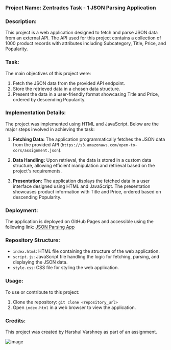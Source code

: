 ### Project Name: Zentrades Task - 1 JSON Parsing Application

### Description:
This project is a web application designed to fetch and parse JSON data from an external API. The API used for this project contains a collection of 1000 product records with attributes including Subcategory, Title, Price, and Popularity.

### Task:
The main objectives of this project were:
1. Fetch the JSON data from the provided API endpoint.
2. Store the retrieved data in a chosen data structure.
3. Present the data in a user-friendly format showcasing Title and Price, ordered by descending Popularity.

### Implementation Details:
The project was implemented using HTML and JavaScript. Below are the major steps involved in achieving the task:

1. **Fetching Data:** The application programmatically fetches the JSON data from the provided API (`https://s3.amazonaws.com/open-to-cors/assignment.json`).

2. **Data Handling:** Upon retrieval, the data is stored in a custom data structure, allowing efficient manipulation and retrieval based on the project's requirements.

3. **Presentation:** The application displays the fetched data in a user interface designed using HTML and JavaScript. The presentation showcases product information with Title and Price, ordered based on descending Popularity.

### Deployment:
The application is deployed on GitHub Pages and accessible using the following link: [JSON Parsing App](https://harshul14.github.io/Zentrades-Task-1/)

### Repository Structure:
- `index.html`: HTML file containing the structure of the web application.
- `script.js`: JavaScript file handling the logic for fetching, parsing, and displaying the JSON data.
- `style.css`: CSS file for styling the web application.

### Usage:
To use or contribute to this project:
1. Clone the repository: `git clone <repository_url>`
2. Open `index.html` in a web browser to view the application.

### Credits:
This project was created by Harshul Varshney as part of an assignment.

![image](https://github.com/Harshul14/Zentrades-Task-1/assets/71930077/72e55eb2-feb5-49a4-9058-cbf7b1f9b646)

